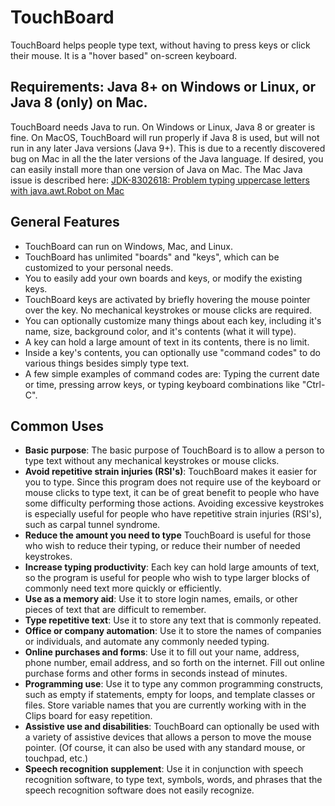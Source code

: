 # TouchBoard
TouchBoard helps people type text, without having to press keys or click their mouse. It is a "hover based" on-screen keyboard.

## Requirements: Java 8+ on Windows or Linux, or Java 8 (only) on Mac.
TouchBoard needs Java to run. On Windows or Linux, Java 8 or greater is fine. On MacOS, TouchBoard will run properly if Java 8 is used, but will not run in any later Java versions (Java 9+). This is due to a recently discovered bug on Mac in all the the later versions of the Java language. If desired, you can easily install more than one version of Java on Mac. The Mac Java issue is described here:
<a href="https://bugs.openjdk.org/browse/JDK-8302618" target="_blank">JDK-8302618: Problem typing uppercase letters with java.awt.Robot on Mac</a>

## General Features
* TouchBoard can run on Windows, Mac, and Linux. 
* TouchBoard has unlimited "boards" and "keys", which can be customized to your personal needs. 
* You to easily add your own boards and keys, or modify the existing keys.
* TouchBoard keys are activated by briefly hovering the mouse pointer over the key. No mechanical keystrokes or mouse clicks are required.
* You can optionally customize many things about each key, including it's name, size, background color, and it's contents (what it will type).
* A key can hold a large amount of text in its contents, there is no limit.
* Inside a key's contents, you can optionally use "command codes" to do various things besides simply type text.
* A few simple examples of command codes are: Typing the current date or time, pressing arrow keys, or typing keyboard combinations like "Ctrl-C".


## Common Uses
* **Basic purpose**: The basic purpose of TouchBoard is to allow a person to type text without any mechanical keystrokes or mouse clicks. 
* **Avoid repetitive strain injuries (RSI's)**: TouchBoard makes it easier for you to type. Since this program does not require use of the keyboard or mouse clicks to type text, it can be of great benefit to people who have some difficulty performing those actions. Avoiding excessive keystrokes is especially useful for people who have repetitive strain injuries (RSI's), such as carpal tunnel syndrome. 
* **Reduce the amount you need to type** TouchBoard is useful for those who wish to reduce their typing, or reduce their number of needed keystrokes.
* **Increase typing productivity**: Each key can hold large amounts of text, so the program is useful for people who wish to type larger blocks of commonly need text more quickly or efficiently. 
* **Use as a memory aid**: Use it to store login names, emails, or other pieces of text that are difficult to remember.
* **Type repetitive text**: Use it to store any text that is commonly repeated.
* **Office or company automation**: Use it to store the names of companies or individuals, and automate any commonly needed typing.</LI>
* **Online purchases and forms**: Use it to fill out your name, address, phone number, email address, and so forth on the internet. Fill out online purchase forms and other forms in seconds instead of minutes.
* **Programming use**: Use it to type any common programming constructs, such as empty if statements, empty for loops, and template classes or files. Store variable names that you are currently working with in the Clips board for easy repetition.
* **Assistive use and disabilities**: TouchBoard can optionally be used with a variety of assistive devices that allows a person to move the mouse pointer. (Of course, it can also be used with any standard mouse, or touchpad, etc.)
* **Speech recognition supplement**: Use it in conjunction with speech recognition software, to type text, symbols, words, and phrases that the speech recognition software does not easily recognize.
